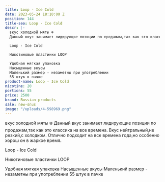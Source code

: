 ```yaml
---
title: Loop - Ice Cold
date: 2023-05-24 18:10:00 Z
position: 144
title-seo: Loop - Ice Cold
descr: |-
  вкус холодной мяты ❄️
  Данный вкус занимает лидирующие позиции по продажам,так как это классика на все времена. Вкус нейтральный,не резкий,с холодком. Отлично подходит на все времена года,но особенно хорош он в жаркое время.

  Loop - Ice Cold

  Никотиновые пластинки LOOP

  Удобная мягкая упаковка
  Насыщенные вкусы
  Маленький размер - незаметны при употреблении
  55 штук в пачке
product-name: Loop - Ice Cold
nicotine: 20
portions: 55
price: 2500
brand: Russian products
sale: new-snus
image: "/uploads/4-598969.png"
---
```


вкус холодной мяты ❄️
Данный вкус занимает лидирующие позиции по продажам,так как это классика на все времена. Вкус нейтральный,не резкий,с холодком. Отлично подходит на все времена года,но особенно хорош он в жаркое время.

Loop - Ice Cold

Никотиновые пластинки LOOP

Удобная мягкая упаковка
Насыщенные вкусы
Маленький размер - незаметны при употреблении
55 штук в пачке